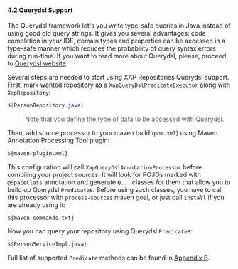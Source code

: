 #### <a name="querydsl"/>4.2 Querydsl Support

The Querydsl framework let's you write type-safe queries in Java instead of using good old query strings. It gives you several advantages: code completion in your IDE, domain types and properties can be accessed in a type-safe manner which reduces the probability of query syntax errors during run-time. If you want to read more about Querydsl, please, proceed to [Querydsl website](http://www.querydsl.com/).

Several steps are needed to start using XAP Repositories Querydsl support. First, mark wanted repository as a `XapQueryDslPredicateExecutor` along with `XapRepository`:
```java
${PersonRepository.java}
```

> Note that you define the type of data to be accessed with Querydsl.

Then, add source processor to your maven build (`pom.xml`) using Maven Annotation Processing Tool plugin:
```xml
${maven-plugin.xml}
```

This configuration will call `XapQueryDslAnnotationProcessor` before compiling your project sources. It will look for POJOs marked with `@SpaceClass` annotation and generate `Q...` classes for them that allow you to build up Querydsl `Predicate`s. Before using such classes, you have to call this processor with `process-sources` maven goal, or just call `install` if you are already using it:
```
${maven-commands.txt}
```

Now you can query your repository using Querydsl `Predicate`s:
```java
${PersonServiceImpl.java}
```

Full list of supported `Predicate` methods can be found in [Appendix B](#appendix-b).